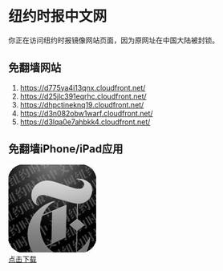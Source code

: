 <h1>纽约时报中文网</h1>
<p>你正在访问纽约时报镜像网站页面，因为原网址在中国大陆被封锁。</p>
<h2>免翻墙网站</h2>
<ol>
<li><a href="https://d775ya4i13qnx.cloudfront.net/" target="1">https://d775ya4i13qnx.cloudfront.net/</a></li>
<li><a href="https://d25jlc391eqrhc.cloudfront.net/" target="2">https://d25jlc391eqrhc.cloudfront.net/</a></li>
<li><a href="https://dhpctineknq19.cloudfront.net/" target="3">https://dhpctineknq19.cloudfront.net/</a></li>
<li><a href="https://d3n082obw1warf.cloudfront.net/" target="4">https://d3n082obw1warf.cloudfront.net/</a></li>
<li><a href="https://d3lqa0e7ahbkk4.cloudfront.net/" target="5">https://d3lqa0e7ahbkk4.cloudfront.net/</a></li>
</ol>
<h2>免翻墙iPhone/iPad应用</h2>
<p>
	<a href="https://itunes.apple.com/cn/app/niu-yue-shi-bao-zhong-wen-wang/id807498298?mt=8">
		<img src="icon175x175.jpeg" />
		<br/>点击下载
	</a>
</p>